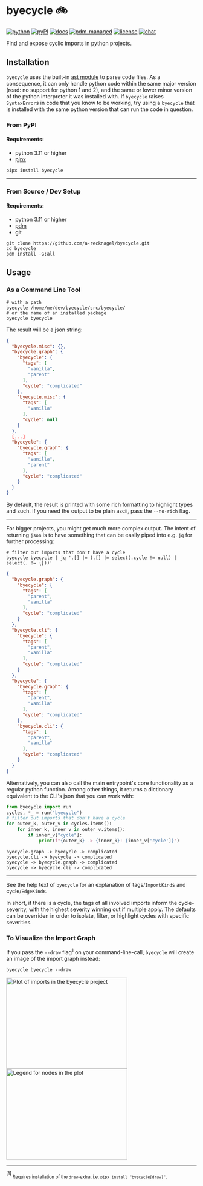 # byecycle 🚲

[![python](https://img.shields.io/pypi/pyversions/byecycle)](https://pdm.fming.dev)
[![pyPI](https://img.shields.io/pypi/v/byecycle)](https://pypi.org/project/byecycle)
[![docs](https://img.shields.io/badge/doc-pages-blue)](https://a-recknagel.github.io/byecycle/)
[![pdm-managed](https://img.shields.io/badge/packaging-pdm-blueviolet)](https://pdm.fming.dev)
[![license](https://img.shields.io/pypi/l/byecycle)](https://github.com/a-recknagel/byecycle/blob/main/LICENSE)
[![chat](https://img.shields.io/badge/chat-gitter-mediumturquoise)](https://matrix.to/#/#chextra:gitter.im)

Find and expose cyclic imports in python projects.

## Installation

`byecycle` uses the built-in [ast module](https://docs.python.org/3/library/ast.html#ast.parse)
to parse code files. As a consequence, it can only handle python code within the same
major version (read: no support for python 1 and 2), and the same or lower minor version
of the python interpreter it was installed with. If `byecycle` raises `SyntaxError`s in
code that you know to be working, try using a `byecycle` that is installed with the same
python version that can run the code in question.

### From PyPI
#### Requirements:
 - python 3.11 or higher
 - [pipx](https://pypa.github.io/pipx/installation/)
```shell
pipx install byecycle
```
---

### From Source / Dev Setup
#### Requirements:
 - python 3.11 or higher
 - [pdm](https://pdm.fming.dev/)
 - git
```shell
git clone https://github.com/a-recknagel/byecycle.git
cd byecycle
pdm install -G:all
```

## Usage

### As a Command Line Tool

```shell
# with a path
byecycle /home/me/dev/byecycle/src/byecycle/
# or the name of an installed package
byecycle byecycle
```
The result will be a json string:

```json
{
  "byecycle.misc": {},
  "byecycle.graph": {
    "byecycle": {
      "tags": [
        "vanilla",
        "parent"
      ],
      "cycle": "complicated"
    },
    "byecycle.misc": {
      "tags": [
        "vanilla"
      ],
      "cycle": null
    }
  },
  [...]
  "byecycle": {
    "byecycle.graph": {
      "tags": [
        "vanilla",
        "parent"
      ],
      "cycle": "complicated"
    }
  }
}
```
By default, the result is printed with some rich formatting to highlight types and such.
If you need the output to be plain ascii, pass the `--no-rich` flag.

---

For bigger projects, you might get much more complex output. The intent of returning
`json` is to have something that can be easily piped into e.g. `jq` for further
processing:

```shell
# filter out imports that don't have a cycle
byecycle byecycle | jq '.[] |= (.[] |= select(.cycle != null) | select(. != {}))'
```
```json
{
  "byecycle.graph": {
    "byecycle": {
      "tags": [
        "parent",
        "vanilla"
      ],
      "cycle": "complicated"
    }
  },
  "byecycle.cli": {
    "byecycle": {
      "tags": [
        "parent",
        "vanilla"
      ],
      "cycle": "complicated"
    }
  },
  "byecycle": {
    "byecycle.graph": {
      "tags": [
        "parent",
        "vanilla"
      ],
      "cycle": "complicated"
    },
    "byecycle.cli": {
      "tags": [
        "parent",
        "vanilla"
      ],
      "cycle": "complicated"
    }
  }
}
```
Alternatively, you can also call the main entrypoint's core functionality as a regular
python function. Among other things, it returns a dictionary equivalent to the CLI's json
that you can work with:

```python
from byecycle import run
cycles, *_ = run("byecycle")
# filter out imports that don't have a cycle
for outer_k, outer_v in cycles.items():
    for inner_k, inner_v in outer_v.items():
        if inner_v["cycle"]:
            print(f"{outer_k} -> {inner_k}: {inner_v['cycle']}")
```
```text
byecycle.graph -> byecycle -> complicated
byecycle.cli -> byecycle -> complicated
byecycle -> byecycle.graph -> complicated
byecycle -> byecycle.cli -> complicated
```

---

See the help text of `byecycle` for an explanation of tags/`ImportKind`s and
cycle/`EdgeKind`s.

In short, if there is a cycle, the tags of all involved imports inform
the cycle-severity, with the highest severity winning out if multiple apply. The defaults
can be overriden in order to isolate, filter, or highlight cycles with specific 
severities.

### To Visualize the Import Graph

If you pass the `--draw` flag<sup>1</sup> on your command-line-call, `byecycle` will create an image of
the import graph instead:

```shell
byecycle byecycle --draw
```
<img src="https://github.com/a-recknagel/byecycle/assets/2063412/e5e8427c-8554-4ce5-9f9f-e2e9eca40742" alt="Plot of imports in the byecycle project" width="320" height="240">
<img src="https://github.com/a-recknagel/byecycle/assets/2063412/a00586db-e71e-4e74-94ed-0709129920b0" alt="Legend for nodes in the plot" width="320" height="240">

---
<sup>[1]</sup><sub> Requires installation of the `draw`-extra, i.e. `pipx install "byecycle[draw]"`.</sub>
